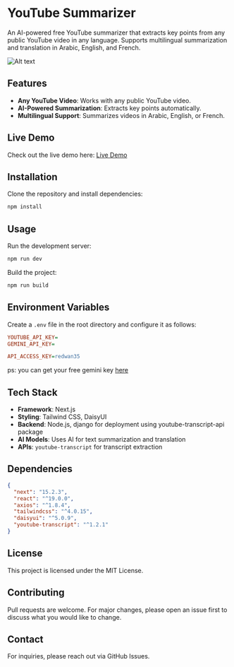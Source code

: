 # YouTube Summarizer

An AI-powered free YouTube summarizer that extracts key points from any public YouTube video in any language. Supports multilingual summarization and translation in Arabic, English, and French.

![Alt text](opgraph-image.jpg)

## Features

- **Any YouTube Video**: Works with any public YouTube video.
- **AI-Powered Summarization**: Extracts key points automatically.
- **Multilingual Support**: Summarizes videos in Arabic, English, or French.

## Live Demo

Check out the live demo here: [Live Demo](https://qwqtoolkit-68fg376ix-redouaneabdlhs-projects.vercel.app/)

## Installation

Clone the repository and install dependencies:

```sh
npm install
```

## Usage

Run the development server:

```sh
npm run dev
```

Build the project:

```sh
npm run build
```

## Environment Variables

Create a `.env` file in the root directory and configure it as follows:

```ini
YOUTUBE_API_KEY= 
GEMINI_API_KEY=

API_ACCESS_KEY=redwan35
```
ps: you can get your free gemini key [here](https://aistudio.google.com/)

## Tech Stack

- **Framework**: Next.js
- **Styling**: Tailwind CSS, DaisyUI
- **Backend**: Node.js, django for deployment using youtube-transcript-api package 
- **AI Models**: Uses AI for text summarization and translation
- **APIs**: `youtube-transcript` for transcript extraction

## Dependencies

```json
{
  "next": "15.2.3",
  "react": "^19.0.0",
  "axios": "^1.8.4",
  "tailwindcss": "^4.0.15",
  "daisyui": "^5.0.9",
  "youtube-transcript": "^1.2.1"
}
```

## License

This project is licensed under the MIT License.

## Contributing

Pull requests are welcome. For major changes, please open an issue first to discuss what you would like to change.

## Contact

For inquiries, please reach out via GitHub Issues.





